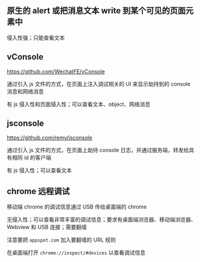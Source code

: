 ## 原生的 alert 或把消息文本 write 到某个可见的页面元素中

侵入性强；只能查看文本

## vConsole

https://github.com/WechatFE/vConsole

通过引入 js 文件的方式，在页面上注入调试相关的 UI 来显示劫持到的 console 消息和网络消息

有 js 侵入性和页面侵入性；可以查看文本、object、网络消息

## jsconsole

https://github.com/remy/jsconsole

通过引入 js 文件的方式，在页面上劫持 console 日志，并通过服务端，转发给具有相同 id 的客户端

有 js 侵入性；可以查看文本

## chrome 远程调试

移动端 chrome 的调试信息通过 USB 传给桌面端的 chrome

无侵入性；可以查看非常丰富的调试信息；要求有桌面端浏览器、移动端浏览器、Webview 和 USB 连接；需要翻墙

注意要把 `appspot.com` 加入要翻墙的 URL 规则

在桌面端打开 `chrome://inspect/#devices` 以查看调试信息

